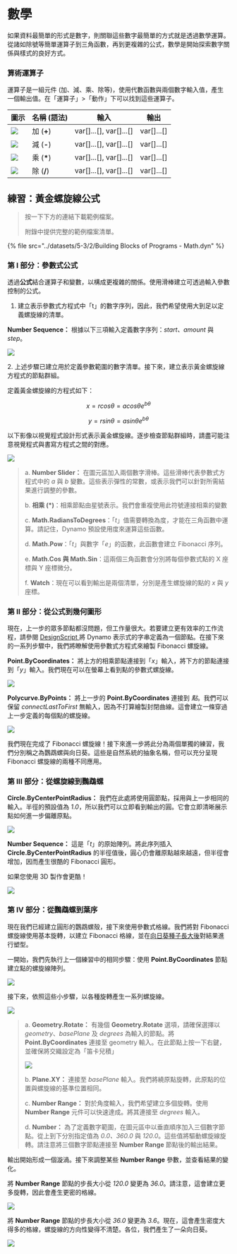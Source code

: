 # 數學

如果資料最簡單的形式是數字，則關聯這些數字最簡單的方式就是透過數學運算。從諸如除號等簡單運算子到三角函數，再到更複雜的公式，數學是開始探索數字關係與樣式的良好方式。

### 算術運算子

運算子是一組元件 (加、減、乘、除等)，使用代數函數與兩個數字輸入值，產生一個輸出值。在「運算子」>「動作」下可以找到這些運算子。

| 圖示 | 名稱 (語法) | 輸入 | 輸出 |
| --------------------------------------------------- | ----------------- | -------------------------- | ------------ |
| ![](<../images/5-3/2/addition.jpg>) | 加 (**+**) | var\[]...\[], var\[]...\[] | var\[]...\[] |
| ![](<../images/5-3/2/Subtraction.jpg>) | 減 (**-**) | var\[]...\[], var\[]...\[] | var\[]...\[] |
| ![](<../images/5-3/2/Multiplication.jpg>) | 乘 (**\***) | var\[]...\[], var\[]...\[] | var\[]...\[] |
| ![](<../images/5-3/2/Division.jpg>) | 除 (**/**) | var\[]...\[], var\[]...\[] | var\[]...\[] |

## 練習：黃金螺旋線公式

> 按一下下方的連結下載範例檔案。
>
> 附錄中提供完整的範例檔案清單。

{% file src="../datasets/5-3/2/Building Blocks of Programs - Math.dyn" %}

### 第 I 部分：參數式公式

透過**公式**結合運算子和變數，以構成更複雜的關係。使用滑棒建立可透過輸入參數控制的公式。

1. 建立表示參數式方程式中「t」的數字序列，因此，我們希望使用大到足以定義螺旋線的清單。

**Number Sequence：** 根據以下三項輸入定義數字序列：_start、amount_ 與 _step_。

![](<../images/5-3/2/math - part I-01.jpg>)

2\. 上述步驟已建立用於定義參數範圍的數字清單。接下來，建立表示黃金螺旋線方程式的節點群組。

定義黃金螺旋線的方程式如下：

$$
x = r cos θ = a cos θ e^{bθ}
$$

$$
y = r sin θ = a sin θe^{bθ}
$$

以下影像以視覺程式設計形式表示黃金螺旋線。逐步檢查節點群組時，請盡可能注意視覺程式與書寫方程式之間的對應。

![](<../images/5-3/2/math - part I-02.jpg>)

> a. **Number Slider：** 在圖元區加入兩個數字滑棒。這些滑棒代表參數式方程式中的 _a_ 與 _b_ 變數。這些表示彈性的常數，或表示我們可以針對所需結果進行調整的參數。
>
> b. **相乘 (\*)**：相乘節點由星號表示。我們會重複使用此符號連接相乘的變數
>
> c. **Math.RadiansToDegrees**：「_t_」值需要轉換為度，才能在三角函數中運算。請記住，Dynamo 預設使用度來運算這些函數。
>
> d. **Math.Pow**：「_t_」與數字「_e_」的函數，此函數會建立 Fibonacci 序列。
>
> e. **Math.Cos 與 Math.Sin**：這兩個三角函數會分別將每個參數式點的 X 座標與 Y 座標微分。
>
> f. **Watch**：現在可以看到輸出是兩個清單，分別是產生螺旋線的點的 _x_ 與 _y_ 座標。

### 第 II 部分：從公式到幾何圖形

現在，上一步的眾多節點都沒問題，但工作量很大。若要建立更有效率的工作流程，請參閱 [DesignScript ](../../8\_coding\_in\_dynamo/8-1\_code-blocks-and-design-script/2-design-script-syntax.md) 將 Dynamo 表示式的字串定義為一個節點。在接下來的一系列步驟中，我們將瞭解使用參數式方程式來繪製 Fibonacci 螺旋線。

**Point.ByCoordinates：** 將上方的相乘節點連接到「_x_」輸入，將下方的節點連接到「_y_」輸入。我們現在可以在螢幕上看到點的參數式螺旋線。

![](<../images/5-3/2/math - part II-01.gif>)

**Polycurve.ByPoints：** 將上一步的 **Point.ByCoordinates** 連接到 _點_。我們可以保留 _connectLastToFirst_ 無輸入，因為不打算繪製封閉曲線。這會建立一條穿過上一步定義的每個點的螺旋線。

![](<../images/5-3/2/math - part II-02.jpg>)

我們現在完成了 Fibonacci 螺旋線！接下來進一步將此分為兩個單獨的練習，我們分別稱之為鸚鵡螺與向日葵。這些是自然系統的抽象名稱，但可以充分呈現 Fibonacci 螺旋線的兩種不同應用。

### 第 III 部分：從螺旋線到鸚鵡螺

**Circle.ByCenterPointRadius：** 我們在此處將使用圓節點，採用與上一步相同的輸入。半徑的預設值為 _1.0_，所以我們可以立即看到輸出的圓。它會立即清晰展示點如何進一步偏離原點。

![](<../images/5-3/2/math - part III-01.jpg>)

**Number Sequence：** 這是「_t_」的原始陣列。將此序列插入 **Circle.ByCenterPointRadius** 的半徑值後，圓心仍會離原點越來越遠，但半徑會增加，因而產生很酷的 Fibonacci 圓形。

如果您使用 3D 製作會更酷！

![](<../images/5-3/2/math - part III-02.gif>)

### 第 IV 部分：從鸚鵡螺到葉序

現在我們已經建立圓形的鸚鵡螺殼，接下來使用參數式格線。我們將對 Fibonacci 螺旋線使用基本旋轉，以建立 Fibonacci 格線，並在[向日葵種子長大後](https://blogs.unimelb.edu.au/sciencecommunication/2018/09/02/this-flower-uses-maths-to-reproduce/)對結果進行塑型。

一開始，我們先執行上一個練習中的相同步驟：使用 **Point.ByCoordinates** 節點建立點的螺旋線陣列。

![](<../images/5-3/2/math - part IV-01.jpg>)

接下來，依照這些小步驟，以各種旋轉產生一系列螺旋線。

![](<../images/5-3/2/math - part IV-02.jpg>)

> a. **Geometry.Rotate：** 有幾個 **Geometry.Rotate** 選項，請確保選擇以 _geometry_、_basePlane_ 及 _degrees_ 為輸入的節點。將 **Point.ByCoordinates** 連接至 geometry 輸入。在此節點上按一下右鍵，並確保將交織設定為「笛卡兒積」
>
> ![](<../images/5-3/2/math - part IV-03 cross product.jpg>)
>
> b. **Plane.XY：** 連接至 _basePlane_ 輸入。我們將繞原點旋轉，此原點的位置與螺旋線的基準位置相同。
>
> c. **Number Range：** 對於角度輸入，我們希望建立多個旋轉。使用 **Number Range** 元件可以快速達成。將其連接至 _degrees_ 輸入。
>
> d. **Number：** 為了定義數字範圍，在圖元區中以垂直順序加入三個數字節點。從上到下分別指定值為 _0.0、360.0_ 與 _120.0_。這些值將驅動螺旋線旋轉。請注意將三個數字節點連接至 **Number Range** 節點後的輸出結果。

輸出開始形成一個漩渦。接下來調整某些 **Number Range** 參數，並查看結果的變化。

將 **Number Range** 節點的步長大小從 _120.0_ 變更為 _36.0_。請注意，這會建立更多旋轉，因此會產生更密的格線。

![](<../images/5-3/2/math - part IV-04.jpg>)

將 **Number Range** 節點的步長大小從 _36.0_ 變更為 _3.6_。現在，這會產生密度大得多的格線，螺旋線的方向性變得不清楚。各位，我們產生了一朵向日葵。

![](<../images/5-3/2/math - part IV-05.jpg>)
